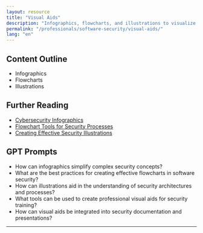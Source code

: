 ```yaml
---
layout: resource
title: "Visual Aids"
description: "Infographics, flowcharts, and illustrations to visualize complex security concepts."
permalink: "/professionals/software-security/visual-aids/"
lang: "en"
---
```


## Content Outline

- Infographics
- Flowcharts
- Illustrations

## Further Reading

- [Cybersecurity Infographics](https://www.cisco.com/c/en/us/products/security/security-infographics.html)
- [Flowchart Tools for Security Processes](https://www.lucidchart.com/pages/flowchart-tool)
- [Creating Effective Security Illustrations](https://www.smashingmagazine.com/2020/04/illustrations-security-awareness/)

## GPT Prompts

- How can infographics simplify complex security concepts?
- What are the best practices for creating effective flowcharts in software security?
- How can illustrations aid in the understanding of security architectures and processes?
- What tools can be used to create professional visual aids for security training?
- How can visual aids be integrated into security documentation and presentations?

---
